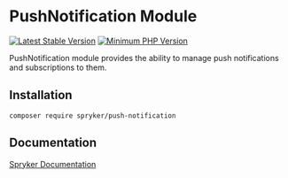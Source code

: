 # PushNotification Module
[![Latest Stable Version](https://poser.pugx.org/spryker/push-notification/v/stable.svg)](https://packagist.org/packages/spryker/push-notification)
[![Minimum PHP Version](https://img.shields.io/badge/php-%3E%3D%208.0-8892BF.svg)](https://php.net/)

PushNotification module provides the ability to manage push notifications and subscriptions to them.

## Installation

```
composer require spryker/push-notification
```

## Documentation

[Spryker Documentation](https://docs.spryker.com)
